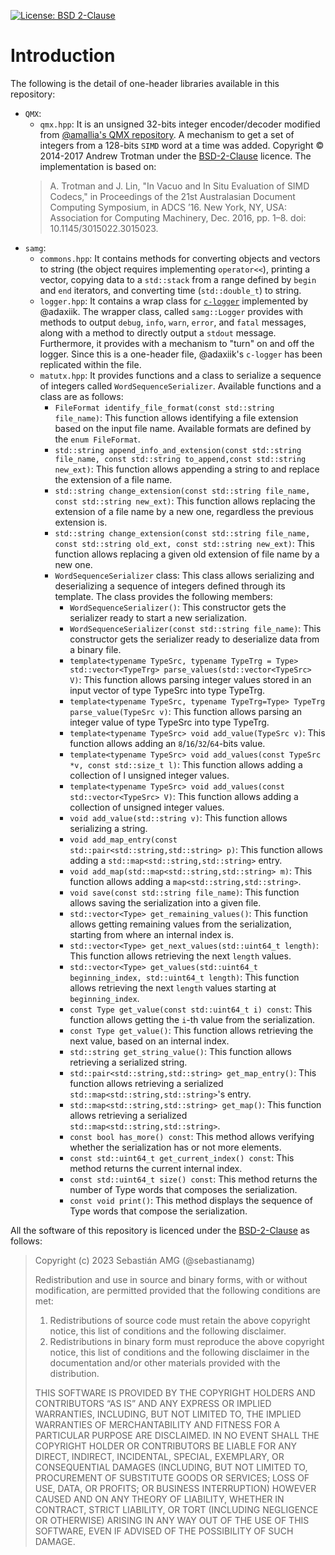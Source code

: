 [![License: BSD 2-Clause](https://img.shields.io/badge/License-BSD%202--Clause-red.svg)](https://opensource.org/licenses/BSD-2-Clause)


# Introduction

The following is the detail of one-header libraries available in this repository:
* `QMX`:
  * `qmx.hpp`: It is an unsigned 32-bits integer encoder/decoder modified from [@amallia's QMX repository](https://github.com/amallia/QMX). A mechanism to get a set of integers from a 128-bits `SIMD` word at a time was added. Copyright © 2014-2017 Andrew Trotman under the [BSD-2-Clause](https://opensource.org/license/bsd-2-clause/) licence. The implementation is based on:
  > A. Trotman and J. Lin, "In Vacuo and In Situ Evaluation of SIMD Codecs," in Proceedings of the 21st Australasian Document Computing Symposium, in ADCS ’16. New York, NY, USA: Association for Computing Machinery, Dec. 2016, pp. 1–8. doi: 10.1145/3015022.3015023. 
* `samg`:
  * `commons.hpp`: It contains methods for converting objects and vectors to string (the object requires implementing `operator<<`), printing a vector, copying data to a `std::stack` from a range defined by `begin` and `end` iterators, and converting time (`std::double_t`) to string.  
  * `logger.hpp`: It contains a wrap class for [`c-logger`](https://github.com/adaxiik/c-logger) implemented by @adaxiik. The wrapper class, called `samg::Logger` provides with methods to output `debug`, `info`, `warn`, `error`, and `fatal` messages, along with a method to directly output a `stdout` message. Furthermore, it provides with a mechanism to "turn" on and off the logger. Since this is a one-header file, @adaxiik's `c-logger` has been replicated within the file. 
  * `matutx.hpp`: It provides functions and a class to serialize a sequence of integers called `WordSequenceSerializer`. Available functions and a class are as follows:
    * `FileFormat identify_file_format(const std::string file_name)`: This function allows identifying a file extension based on the input file name. Available formats are defined by the `enum FileFormat`. 
    * `std::string append_info_and_extension(const std::string file_name, const std::string to_append,const std::string new_ext)`: This function allows appending a string to and replace the extension of a file name. 
    * `std::string change_extension(const std::string file_name, const std::string new_ext)`: This function allows replacing the extension of a file name by a new one, regardless the previous extension is.
    * `std::string change_extension(const std::string file_name, const std::string old_ext, const std::string new_ext)`: This function allows replacing a given old extension of file name by a new one.
    * `WordSequenceSerializer` class: This class allows serializing and deserializing a sequence of integers defined through its template. The class provides the following members:
      * `WordSequenceSerializer()`: This constructor gets the serializer ready to start a new serialization. 
      *  `WordSequenceSerializer(const std::string file_name)`: This constructor gets the serializer ready to deserialize data from a binary file.
      * `template<typename TypeSrc, typename TypeTrg = Type> std::vector<TypeTrg> parse_values(std::vector<TypeSrc> V)`: This function allows parsing integer values stored in an input vector of type TypeSrc into type TypeTrg.
      * `template<typename TypeSrc, typename TypeTrg=Type> TypeTrg parse_value(TypeSrc v)`: This function allows parsing an integer value of type TypeSrc into type TypeTrg.
      * `template<typename TypeSrc> void add_value(TypeSrc v)`: This function allows adding an `8`/`16`/`32`/`64`-bits value. 
      * `template<typename TypeSrc> void add_values(const TypeSrc *v, const std::size_t l)`: This function allows adding a collection of l unsigned integer values.
      * `template<typename TypeSrc> void add_values(const std::vector<TypeSrc> V)`: This function allows adding a collection of unsigned integer values. 
      * `void add_value(std::string v)`: This function allows serializing a string.
      * `void add_map_entry(const std::pair<std::string,std::string> p)`: This function allows adding a `std::map<std::string,std::string>` entry.
      * `void add_map(std::map<std::string,std::string> m)`: This function allows adding a `map<std::string,std::string>`.
      * `void save(const std::string file_name)`: This function allows saving the serialization into a given file. 
      * `std::vector<Type> get_remaining_values()`: This function allows getting remaining values from the serialization, starting from where an internal index is.
      * `std::vector<Type> get_next_values(std::uint64_t length)`: This function allows retrieving the next `length` values. 
      * `std::vector<Type> get_values(std::uint64_t beginning_index, std::uint64_t length)`: This function allows retrieving the next `length` values starting at `beginning_index`.
      * `const Type get_value(const std::uint64_t i) const`: This function allows getting the `i`-th value from the serialization. 
      * `const Type get_value()`: This function allows retrieving the next value, based on an internal index. 
      * `std::string get_string_value()`: This function allows retrieving a serialized string. 
      * `std::pair<std::string,std::string> get_map_entry()`: This function allows retrieving a serialized `std::map<std::string,std::string>`'s entry.
      * `std::map<std::string,std::string> get_map()`: This function allows retrieving a serialized `std::map<std::string,std::string>`.
      * `const bool has_more() const`: This method allows verifying whether the serialization has or not more elements. 
      * `const std::uint64_t get_current_index() const`: This method returns the current internal index.
      * `const std::uint64_t size() const`: This method returns the number of Type words that composes the serialization. 
      * `const void print()`: This method displays the sequence of Type words that compose the serialization.

All the software of this repository is licenced under the [BSD-2-Clause](https://opensource.org/license/bsd-2-clause/) as follows:

> Copyright (c) 2023 Sebastián AMG (@sebastianamg)
>
> Redistribution and use in source and binary forms, with or without modification, are permitted provided that the following conditions are met:
> 1. Redistributions of source code must retain the above copyright notice, this list of conditions and the following disclaimer.
> 2. Redistributions in binary form must reproduce the above copyright notice, this list of conditions and the following disclaimer in the documentation and/or other materials provided with the distribution.
>
> THIS SOFTWARE IS PROVIDED BY THE COPYRIGHT HOLDERS AND CONTRIBUTORS “AS IS” AND ANY EXPRESS OR IMPLIED WARRANTIES, INCLUDING, BUT NOT LIMITED TO, THE IMPLIED WARRANTIES OF MERCHANTABILITY AND FITNESS FOR A PARTICULAR PURPOSE ARE DISCLAIMED. IN NO EVENT SHALL THE COPYRIGHT HOLDER OR CONTRIBUTORS BE LIABLE FOR ANY DIRECT, INDIRECT, INCIDENTAL, SPECIAL, EXEMPLARY, OR CONSEQUENTIAL DAMAGES (INCLUDING, BUT NOT LIMITED TO, PROCUREMENT OF SUBSTITUTE GOODS OR SERVICES; LOSS OF USE, DATA, OR PROFITS; OR BUSINESS INTERRUPTION) HOWEVER CAUSED AND ON ANY THEORY OF LIABILITY, WHETHER IN CONTRACT, STRICT LIABILITY, OR TORT (INCLUDING NEGLIGENCE OR OTHERWISE) ARISING IN ANY WAY OUT OF THE USE OF THIS SOFTWARE, EVEN IF ADVISED OF THE POSSIBILITY OF SUCH DAMAGE.